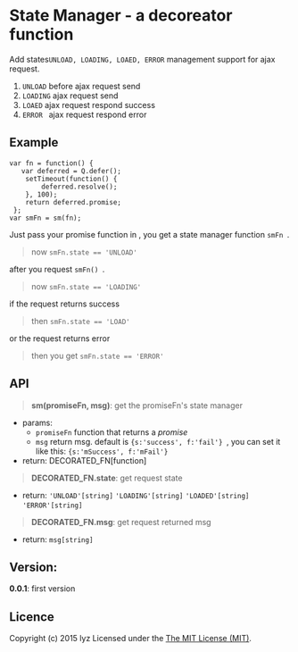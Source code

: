 State Manager - a decoreator function
=============
Add states``UNLOAD, LOADING, LOAED, ERROR`` management support for ajax request.

1. ``UNLOAD``  before ajax request send
2. ``LOADING``  ajax request send
3. ``LOAED``  ajax request respond success
4. ``ERROR `` ajax request respond error

Example
------------
```
var fn = function() {
   var deferred = Q.defer();
    setTimeout(function() {
        deferred.resolve();
    }, 100);
    return deferred.promise;
 };
var smFn = sm(fn);

```
Just pass your promise function in , you get a state manager function ``smFn ``.
>now ``smFn.state == 'UNLOAD'``

after you request ``smFn() ``.
>now ``smFn.state == 'LOADING'``

if the request returns success
>then ```smFn.state == 'LOAD'```

or the request returns error

>then you get ```smFn.state == 'ERROR'```

API
---
>**sm(promiseFn, msg)**: get the promiseFn's state manager
- params: 
  - ``promiseFn`` function that returns a *promise*
  - ``msg`` return msg. default is ``{s:'success', f:'fail'} ``, you can set it like this: ``{s:'mSuccess', f:'mFail'} ``
- return: DECORATED_FN[function]

>**DECORATED_FN.state**: get request state

- return: ``'UNLOAD'[string]`` ``'LOADING'[string]`` ``'LOADED'[string]`` ``'ERROR'[string]`` 

	
>**DECORATED_FN.msg**: get request returned msg
- return: ``msg[string]``

Version:
--------
**0.0.1**: first version

Licence
-------
Copyright (c) 2015 lyz Licensed under the [The MIT License (MIT)](http://opensource.org/licenses/MIT).